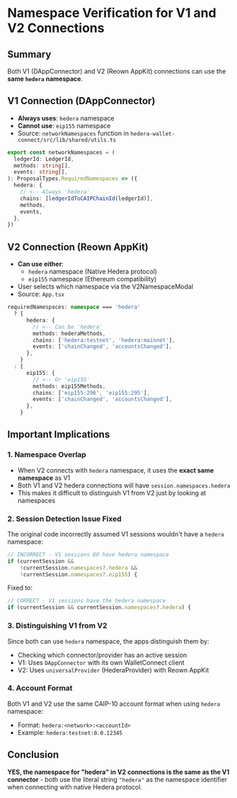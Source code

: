 # Namespace Verification for V1 and V2 Connections

## Summary

Both V1 (DAppConnector) and V2 (Reown AppKit) connections can use the **same `hedera`
namespace**.

## V1 Connection (DAppConnector)

- **Always uses**: `hedera` namespace
- **Cannot use**: `eip155` namespace
- Source: `networkNamespaces` function in `hedera-wallet-connect/src/lib/shared/utils.ts`

```typescript
export const networkNamespaces = (
  ledgerId: LedgerId,
  methods: string[],
  events: string[],
): ProposalTypes.RequiredNamespaces => ({
  hedera: {
    // <-- Always 'hedera'
    chains: [ledgerIdToCAIPChainId(ledgerId)],
    methods,
    events,
  },
})
```

## V2 Connection (Reown AppKit)

- **Can use either**:
  - `hedera` namespace (Native Hedera protocol)
  - `eip155` namespace (Ethereum compatibility)
- User selects which namespace via the V2NamespaceModal
- Source: `App.tsx`

```typescript
requiredNamespaces: namespace === 'hedera'
  ? {
      hedera: {
        // <-- Can be 'hedera'
        methods: hederaMethods,
        chains: ['hedera:testnet', 'hedera:mainnet'],
        events: ['chainChanged', 'accountsChanged'],
      },
    }
  : {
      eip155: {
        // <-- Or 'eip155'
        methods: eip155Methods,
        chains: ['eip155:296', 'eip155:295'],
        events: ['chainChanged', 'accountsChanged'],
      },
    }
```

## Important Implications

### 1. Namespace Overlap

- When V2 connects with `hedera` namespace, it uses the **exact same namespace** as V1
- Both V1 and V2 hedera connections will have `session.namespaces.hedera`
- This makes it difficult to distinguish V1 from V2 just by looking at namespaces

### 2. Session Detection Issue Fixed

The original code incorrectly assumed V1 sessions wouldn't have a `hedera` namespace:

```typescript
// INCORRECT - V1 sessions DO have hedera namespace
if (currentSession &&
    !currentSession.namespaces?.hedera &&
    !currentSession.namespaces?.eip155) {
```

Fixed to:

```typescript
// CORRECT - V1 sessions have the hedera namespace
if (currentSession && currentSession.namespaces?.hedera) {
```

### 3. Distinguishing V1 from V2

Since both can use `hedera` namespace, the apps distinguish them by:

- Checking which connector/provider has an active session
- V1: Uses `DAppConnector` with its own WalletConnect client
- V2: Uses `universalProvider` (HederaProvider) with Reown AppKit

### 4. Account Format

Both V1 and V2 use the same CAIP-10 account format when using `hedera` namespace:

- Format: `hedera:<network>:<accountId>`
- Example: `hedera:testnet:0.0.12345`

## Conclusion

**YES, the namespace for "hedera" in V2 connections is the same as the V1 connector** - both use
the literal string `"hedera"` as the namespace identifier when connecting with native Hedera
protocol.
